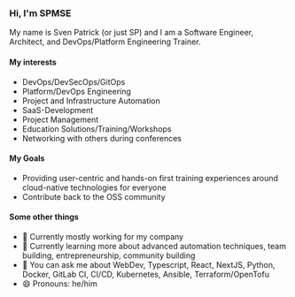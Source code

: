 ### Hi, I'm SPMSE

My name is Sven Patrick (or just SP) and I am a Software Engineer, Architect, and DevOps/Platform Engineering Trainer.

#### My interests

 - DevOps/DevSecOps/GitOps
 - Platform/DevOps Engineering
 - Project and Infrastructure Automation
 - SaaS-Development
 - Project Management
 - Education Solutions/Training/Workshops
 - Networking with others during conferences

#### My Goals

- Providing user-centric and hands-on first training experiences around cloud-native technologies for everyone
- Contribute back to the OSS community
 
#### Some other things

- 🔭 Currently mostly working for my company
- 🌱 Currently learning more about advanced automation techniques, team building, entrepreneurship, community building
- 💬 You can ask me about WebDev, Typescript, React, NextJS, Python, Docker, GitLab CI, CI/CD, Kubernetes, Ansible, Terraform/OpenTofu
- 😄 Pronouns: he/him
